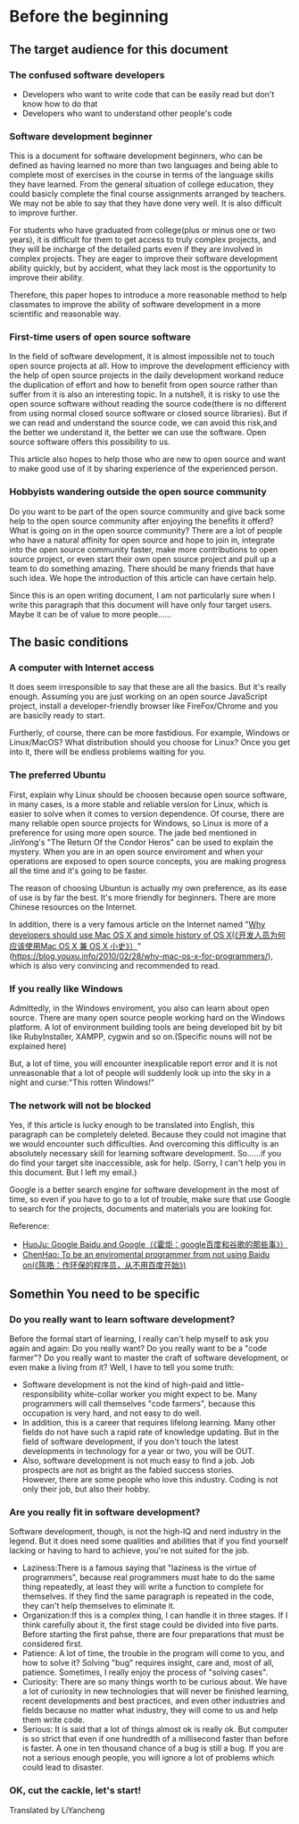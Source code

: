 # Before the beginning
## The target audience for this document
### The confused software developers
* Developers who want to write code that can be easily read but don't know how to do that  
* Developers who want to understand other people's code  
### Software development beginner
This is a document for software development beginners, who can be defined as having learned no more than two languages and being able to complete most of exercises in the course in terms of the language skills they have learned. From the general situation of college education, they could basicly complete the final course assignments arranged by teachers. We may not be able to say that they have done very well. It is also difficult to improve further.  

For students who have graduated from college(plus or minus one or two years), it is difficult for them to get access to truly complex projects, and they will be incharge of the detailed parts even if they are involved in complex projects. They are eager to improve their software development ability quickly, but by accident, what they lack most is the opportunity to improve their ability.

Therefore, this paper hopes to introduce a more reasonable method to help classmates to improve the ability of software development in a more scientific and reasonable way.
### First-time users of open source software
In the field of software development, it is almost impossible not to touch open source projects at all. How to improve the development efficiency with the help of open source projects in the daily development workand reduce the duplication of effort and how to benefit from open source rather than suffer from it is also an interesting topic. In a nutshell, it is risky to use the open source software without reading the source code(there is no different from using normal closed source software or closed source libraries). But if we can read and understand the source code, we can avoid this risk,and the better we understand it, the better we can use the software. Open source software offers this possibility to us.

This article also hopes to help those who are new to open source and want to make good use of it by sharing experience of the experienced person.
### Hobbyists wandering outside the open source community
Do you want to be part of the open source community and give back some help to the open source community after enjoying the benefits it offerd? What is going on in the open source community? There are a lot of people who have a natural affinity for open source and hope to join in, integrate into the open source community faster, make more contributions to open source project, or even start their own open source project and pull up a team to do something amazing. There should be many friends that have such idea. We hope the introduction of this article can have certain help.

Since this is an open writing document, I am not particularly sure when I write this paragraph that this document will have only four target users. Maybe it can be of value to more people……
## The basic conditions
### A computer with Internet access
It does seem irresponsible to say that these are all the basics. But it's really enough. Assuming you are just working on an open source JavaScript project, install a developer-friendly browser like FireFox/Chrome and you are basiclly ready to start.

Furtherly, of course, there can be more fastidious. For example, Windows or Linux/MacOS? What distribution should you choose for Linux? Once you get into it, there will be endless problems waiting for you.
### The preferred Ubuntu
First, explain why Linux should be choosen because open source software, in many cases, is a more stable and reliable version for Linux, which is easier to solve when it comes to version dependence. Of course, there are many reliable open source projects for Windows, so Linux is more of a preference for using more open source. The jade bed mentioned in JinYong's "The Return Of the Condor Heros" can be used to explain the mystery. When you are in an open source enviroment and when your operations are exposed to open source concepts, you are making progress all the time and it's going to be faster.

The reason of choosing Ubuntun is actually my own preference, as its ease of use is by far the best. It's more friendly for beginners. There are more Chinese resources on the Internet.

In addition, there is a very famous article on the Internet named "[Why developers should use Mac OS X and simple history of OS X(《开发人员为何应该使用Mac OS X 兼 OS X 小史》）](https://blog.youxu.info/2010/02/28/why-mac-os-x-for-programmers/)"(https://blog.youxu.info/2010/02/28/why-mac-os-x-for-programmers/), which is also very convincing and recommended to read.
### If you really like Windows
Admittedly, in the Windows enviroment, you also can learn about open source. There are many open source people working hard on the Windows platform. A lot of environment building tools are being developed bit by bit like RubyInstaller, XAMPP, cygwin and so on.(Specific nouns will not be explained here)

But, a lot of time, you will encounter inexplicable report error and it is not unreasonable that a lot of people will suddenly look up into the sky in a night and curse:"This rotten Windows!"
### The network will not be blocked
Yes, if this article is lucky enough to be translated into English, this paragraph can be completely deleted. Because they could not imagine that we would encounter such difficulties. And overcoming this difficulty is an absolutely necessary skill for learning software development. So……if you do find your target site inaccessible, ask for help. (Sorry, I can't help you in this document. But I left my email.)

Google is a better search engine for software development in the most of time, so even if you have to go to a lot of trouble, make sure that use Google to search for the projects, documents and materials you are looking for.

Reference:

* [HuoJu: Google Baidu and Google（《霍炬：google百度和谷歌的那些事》）](http://blog.devep.net/virushuo/2010/01/14/blog56google_blogtinyfool_1_go.html)  
* [ChenHao: To be an enviromental programmer from not using Baidu on(《陈皓：作环保的程序员，从不用百度开始》)](https://coolshell.cn/articles/9308.html)
## Somethin You need to be specific
### Do you really want to learn software development?
Before the formal start of learning, I really can't help myself to ask you again and again: Do you really want? Do you really want to be a "code farmer"?  Do you really want to master the craft of software development, or even make a living from it? Well, I have to tell you some truth:

* Software development is not the kind of high-paid and little-responsibility white-collar worker you might expect to be. Many programmers will call themselves "code farmers", because this occupation is very hard, and not easy to do well.  
* In addition, this is a career that requires lifelong learning. Many other fields do not have such a rapid rate of knowledge updating. But in the field of software development, if you don't touch the latest developments in technology for a year or two, you will be OUT.  
* Also, software development is not much easy to find a job. Job prospects are not as bright as the fabled success stories.  
However, there are some people who love this industry. Coding is not only their job, but also their hobby.
### Are you really fit in software development?
Software development, though, is not the high-IQ and nerd industry in the legend. But it does need some qualities and abilities that if you find yourself lacking or having to hard to achieve, you're not suited for the job.

* Laziness:There is a famous saying that "laziness is the virtue of programmers", because real programmers must hate to do the same thing repeatedly, at least they will write a function to complete for themselves. If they find the same paragraph is repeated in the code, they can't help themselves to eliminate it.  
* Organization:If this is a complex thing, I can handle it in three stages. If I think carefully about it, the first stage could be divided into five parts. Before starting the first pahse, there are four preparations that must be considered first.  
* Patience: A lot of time, the trouble in the program will come to you, and how to solve it? Solving "bug" requires insight, care and, most of all, patience. Sometimes, I really enjoy the process of "solving cases".  
* Curiosity: There are so many things worth to be curious about. We have a lot of curiosity in new technologies that will never be finished learning, recent developments and best practices, and even other industries and fields because no matter what industry, they will come to us and help them write code.  
* Serious: It is said that a lot of things almost ok is really ok. But computer is so strict that even if one hundredth of a millisecond faster than before is faster. A one in ten thousand chance of a bug is still a bug. If you are not a serious enough people, you will ignore a lot of problems which could lead to disaster.
### OK, cut the cackle, let's start!

Translated by LiYancheng